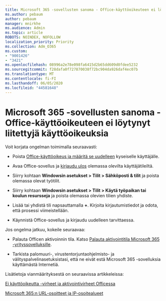 ```yaml
---
title: Microsoft 365 -sovellusten sanoma - Office-käyttöoikeuteen ei löytynyt liitettyjä käyttöoikeuksia
ms.author: pebaum
author: pebaum
manager: mnirkhe
ms.audience: Admin
ms.topic: article
ROBOTS: NOINDEX, NOFOLLOW
localization_priority: Priority
ms.collection: Adm_O365
ms.custom:
- "9001426"
- "3421"
ms.openlocfilehash: 08996a2e78e098fa6415d2b65dd609d0fdee5232
ms.sourcegitcommit: f28dafa0f727870038f72bc904da926daf4ec07b
ms.translationtype: MT
ms.contentlocale: fi-FI
ms.lasthandoff: 06/05/2020
ms.locfileid: "44581648"
---
```

# <a name="microsoft-365-apps-message---couldnt-find-office-licenses-associated"></a>Microsoft 365 -sovellusten sanoma - Office-käyttöoikeuteen ei löytynyt liitettyjä käyttöoikeuksia

Voit korjata ongelman toimimalla seuraavasti:

- Poista [Office-käyttöoikeus ja määritä se uudelleen](https://docs.microsoft.com/microsoft-365/admin/manage/assign-licenses-to-users) kyseiselle käyttäjälle.

- Avaa Office-sovellus ja [kirjaudu ulos](https://support.office.com/article/sign-out-of-office-5a20dc11-47e9-4b6f-945d-478cb6d92071) olemassa olevilta käyttäjätileiltä.

- Siirry kohtaan **Windowsin asetukset > Tilit > Sähköposti & tilit** ja poista olemassa olevat työtilit.

- Siirry kohtaan **Windowsin asetukset > Tilit > Käytä työpaikan tai koulun resursseja** ja poista olemassa olevien tilien yhdiste.

- Lisää tai yhdistä tili napsauttamalla **+**. Kirjoita kirjautumistiedot ja odota, että prosessi viimeistellään.

- Käynnistä Office-sovellus ja kirjaudu uudelleen tarvittaessa.

Jos ongelma jatkuu, kokeile seuraavaa:

- Palauta Officen aktivoinnin tila. Katso [Palauta aktivointitila Microsoft 365 -yrityssovelluksille](https://docs.microsoft.com/office365/troubleshoot/activation/reset-office-365-proplus-activation-state).

- Tarkista palomuuri-, virustentorjuntaohjelmisto- ja välityspalvelinasetuksistasi, että ne eivät estä Microsoft 365 -sovelluksia käyttämästä Internetiä. 

Lisätietoja vianmäärityksestä on seuraavissa artikkeleissa:

[Ei käyttöoikeutta -virheet ja aktivointivirheet Officessa](https://support.office.com/Article/0d23d3c0-c19c-4b2f-9845-5344fedc4380?wt.mc_id=Alchemy_ClientDIA)

[Microsoft 365:n URL-osoitteet ja IP-osoitealueet](https://docs.microsoft.com/office365/enterprise/urls-and-ip-address-ranges)

